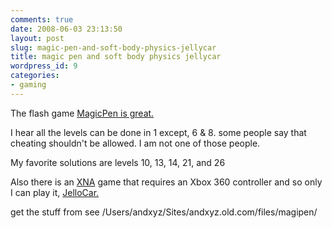 ```yaml
---
comments: true
date: 2008-06-03 23:13:50
layout: post
slug: magic-pen-and-soft-body-physics-jellycar
title: magic pen and soft body physics jellycar
wordpress_id: 9
categories:
- gaming
---
```


The flash game [MagicPen is great.](http://www.addictinggames.com/magicpen.html)

I hear all the levels can be done in 1 except, 6 & 8. some people say that cheating shouldn't be allowed. I am not one of those people.

My favorite solutions are levels 10, 13, 14, 21, and 26


Also there is an [XNA](http://msdn.microsoft.com/en-us/xna/default.aspx) game that requires an Xbox 360 controller and so only I can play it, [JelloCar.](http://walaber.com/index.php?action=showitem&id=17)


get the stuff from
see /Users/andxyz/Sites/andxyz.old.com/files/magipen/

